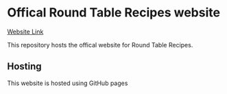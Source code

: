 # Offical Round Table Recipes website 
[Website Link](http://roundtablerecipes.co.uk/)

This repository hosts the offical website for Round Table Recipes. 

## Hosting
This website is hosted using GitHub pages
